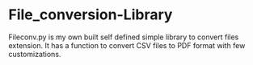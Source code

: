 # File_conversion-Library
Fileconv.py is my own built self defined simple library to convert files extension.
It has a function to convert CSV files to PDF format with few customizations.
